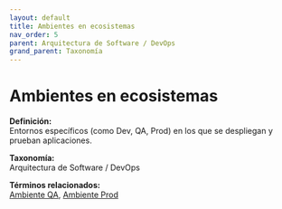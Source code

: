 ```yaml
---
layout: default
title: Ambientes en ecosistemas
nav_order: 5
parent: Arquitectura de Software / DevOps
grand_parent: Taxonomía
---
```


# Ambientes en ecosistemas

**Definición:**  
Entornos específicos (como Dev, QA, Prod) en los que se despliegan y prueban aplicaciones.

**Taxonomía:**  
Arquitectura de Software / DevOps

**Términos relacionados:**  
[Ambiente QA](https://maleniski.github.io/diccionario-angl-tec-mx/docs/taxonomia/ambiente-qa/ambiente-qa.html), [Ambiente Prod](https://maleniski.github.io/diccionario-angl-tec-mx/docs/taxonomia/ambiente-prod/ambiente-prod.html)
